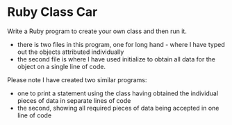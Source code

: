 # Ruby Class Car
Write a Ruby program to create your own class and then
run it.
- there is two files in this program, one for long hand - where I have typed out the objects attributed individually 
- the second file is where I have used initialize to obtain all data for the object on a single line of code.

Please note I have created two similar programs:
- one to print a statement using the class having obtained the individual pieces of data in separate lines of code
- the second, showing all required pieces of data being accepted in one line of code

